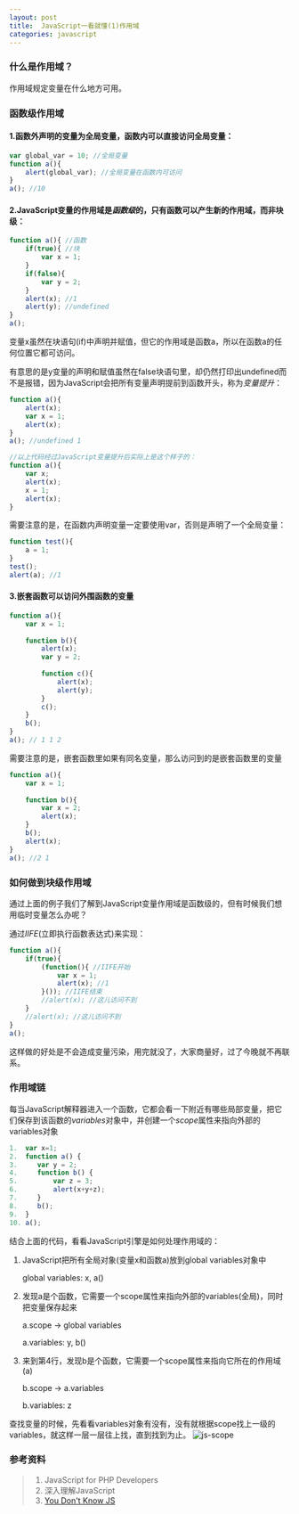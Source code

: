 ```yaml
---
layout: post
title:  JavaScript一看就懂(1)作用域
categories: javascript
---
```


### 什么是作用域？

作用域规定变量在什么地方可用。

### 函数级作用域

#### 1.函数外声明的变量为全局变量，函数内可以直接访问全局变量：

```javascript
var global_var = 10; //全局变量
function a(){
    alert(global_var); //全局变量在函数内可访问
}
a(); //10
```

#### 2.JavaScript变量的作用域是*函数级*的，只有函数可以产生新的作用域，而非块级：

```javascript
function a(){ //函数
    if(true){ //块
        var x = 1;
    }
    if(false){
        var y = 2;
    }
    alert(x); //1
    alert(y); //undefined
}
a();
```
变量x虽然在块语句(if)中声明并赋值，但它的作用域是函数a，所以在函数a的任何位置它都可访问。

有意思的是y变量的声明和赋值虽然在false块语句里，却仍然打印出undefined而不是报错，因为JavaScript会把所有变量声明提前到函数开头，称为*变量提升*：

```javascript
function a(){
    alert(x);
    var x = 1;
    alert(x);
}
a(); //undefined 1

//以上代码经过JavaScript变量提升后实际上是这个样子的：
function a(){
    var x;
    alert(x);
    x = 1;
    alert(x);
}
```

需要注意的是，在函数内声明变量一定要使用var，否则是声明了一个全局变量：

```javascript
function test(){
    a = 1;
}
test();
alert(a); //1
```

#### 3.嵌套函数可以访问外围函数的变量

```javascript
function a(){
    var x = 1;
    
    function b(){
        alert(x);
        var y = 2;
        
        function c(){
            alert(x);
            alert(y);
        }
        c();
    }
    b();
}
a(); // 1 1 2
```

需要注意的是，嵌套函数里如果有同名变量，那么访问到的是嵌套函数里的变量
```javascript
function a(){
    var x = 1;
    
    function b(){
        var x = 2;
        alert(x);
    }
    b();
    alert(x);
}
a(); //2 1
```

### 如何做到块级作用域

通过上面的例子我们了解到JavaScript变量作用域是函数级的，但有时候我们想用临时变量怎么办呢？

通过*IIFE*(立即执行函数表达式)来实现：

```javascript
function a(){
    if(true){
        (function(){ //IIFE开始
            var x = 1;
            alert(x); //1
        }()); //IIFE结束
        //alert(x); //这儿访问不到
    }
    //alert(x); //这儿访问不到
}
a();
```
这样做的好处是不会造成变量污染，用完就没了，大家商量好，过了今晚就不再联系。

### 作用域链

每当JavaScript解释器进入一个函数，它都会看一下附近有哪些局部变量，把它们保存到该函数的*variables*对象中，并创建一个*scope*属性来指向外部的variables对象
```javascript
1.  var x=1;
2.  function a() {
3.     var y = 2;
4.     function b() {
5.         var z = 3;
6.         alert(x+y+z);
7.     }
8.     b();
9.  }
10. a();
```

结合上面的代码，看看JavaScript引擎是如何处理作用域的：

1.  JavaScript把所有全局对象(变量x和函数a)放到global variables对象中

	global variables: x, a()

2.  发现a是个函数，它需要一个scope属性来指向外部的variables(全局)，同时把变量保存起来

	a.scope -> global variables
	
	a.variables: y, b()

3.  来到第4行，发现b是个函数，它需要一个scope属性来指向它所在的作用域(a)

	b.scope -> a.variables
    
	b.variables: z

查找变量的时候，先看看variables对象有没有，没有就根据scope找上一级的variables，就这样一层一层往上找，直到找到为止。
![js-scope](https://pigfly88.github.io/images/js-scope.png?v=2)

### 参考资料
> 1.   JavaScript for PHP Developers
> 2.   深入理解JavaScript
> 3.   [You Don't Know JS](https://github.com/getify/You-Dont-Know-JS/tree/1ed-zh-CN/scope%20%26%20closures)


